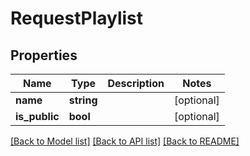 # RequestPlaylist

## Properties
Name | Type | Description | Notes
------------ | ------------- | ------------- | -------------
**name** | **string** |  | [optional] 
**is_public** | **bool** |  | [optional] 

[[Back to Model list]](../../README.md#documentation-for-models) [[Back to API list]](../../README.md#documentation-for-api-endpoints) [[Back to README]](../../README.md)

